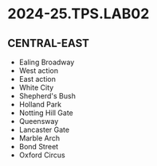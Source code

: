 # 2024-25.TPS.LAB02
## CENTRAL-EAST
- Ealing Broadway
- West action
- East action
- White City
- Shepherd's Bush
- Holland Park
- Notting Hill Gate
- Queensway
- Lancaster Gate
- Marble Arch
- Bond Street
- Oxford Circus